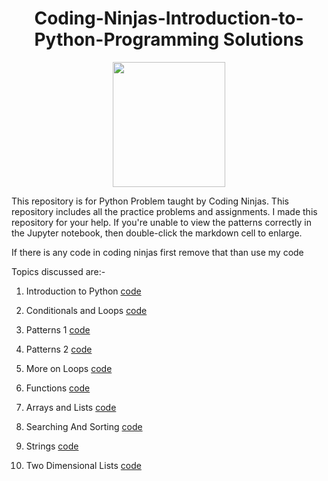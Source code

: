 
<h1 align="center"><b>Coding-Ninjas-Introduction-to-Python-Programming Solutions </b></h1>

<p align="center">
<img src="https://images6.fanpop.com/image/photos/37800000/-Hello-penguins-of-madagascar-37800672-500-500.gif" width="180" height="200"  />
</p>

This repository is for Python Problem taught by Coding Ninjas. This repository includes all the practice problems and assignments. I made this repository for your help. If you're unable to view the patterns correctly in the Jupyter notebook, then double-click the markdown cell to enlarge.

If there is any code in coding ninjas first remove that than use my code

Topics discussed are:-

<ol>
  <p><li> Introduction to Python  <a href="https://github.com/Crazy2code15/Coding_Ninjas-Introduction-to-Python-Programming/tree/main/Introduction%20to%20Python">code</a></li></p>
  <p><li> Conditionals and Loops  <a href="https://github.com/Crazy2code15/Coding_Ninjas-Introduction-to-Python-Programming/tree/main/Conditionals%20and%20Loops">code</a></li></p>
  <p><li> Patterns 1   <a href="https://github.com/Crazy2code15/Coding_Ninjas-Introduction-to-Python-Programming/tree/main/Patterns%201">code</a></li></p>
  <p><li> Patterns 2   <a href="https://github.com/Crazy2code15/Coding_Ninjas-Introduction-to-Python-Programming/tree/main/Patterns%202">code</a></li></p>
  <p><li> More on Loops   <a href="https://github.com/Crazy2code15/Coding_Ninjas-Introduction-to-Python-Programming/tree/main/More%20on%20Loops">code</a></li></p>
  <p><li> Functions   <a href="https://github.com/Crazy2code15/Coding_Ninjas-Introduction-to-Python-Programming/tree/main/Functions">code</a></li></p>
  <p><li> Arrays and Lists   <a href="https://github.com/Crazy2code15/Coding_Ninjas-Introduction-to-Python-Programming/tree/main/Arrays%20%26%20Lists">code</a></li></p>
  <p><li> Searching And Sorting   <a href="https://github.com/Crazy2code15/Coding_Ninjas-Introduction-to-Python-Programming/tree/main/Searching%20%26%20Sorting">code</a></li></p>
  <p><li> Strings  <a href="https://github.com/Crazy2code15/Coding_Ninjas-Introduction-to-Python-Programming/tree/main/Strings">code</a></li></p>
  <p><li> Two Dimensional Lists   <a href="https://github.com/Crazy2code15/Coding_Ninjas-Introduction-to-Python-Programming/tree/main/Two%20Dimensional%20Lists">code</a></li></p>
</ol>

